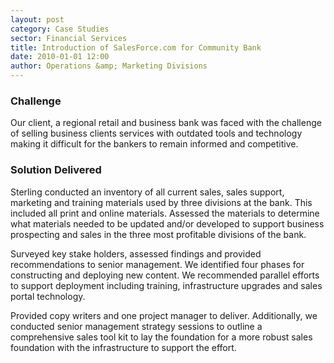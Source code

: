 ```yaml
---
layout: post
category: Case Studies
sector: Financial Services
title: Introduction of SalesForce.com for Community Bank
date: 2010-01-01 12:00
author: Operations &amp; Marketing Divisions
---
```

### Challenge

Our client, a regional retail and business bank was faced with the challenge of selling business clients services with outdated tools and technology making it difficult for the bankers to remain informed and competitive.

### Solution Delivered

Sterling conducted an inventory of all current sales, sales support, marketing and training materials used by three divisions at the bank. This included all print and online materials. Assessed the materials to determine what materials needed to be updated and/or developed to support business prospecting and sales in the three most profitable divisions of the bank.

Surveyed key stake holders, assessed findings and provided recommendations to senior management. We identified four phases for constructing and deploying new content. We recommended parallel efforts to support deployment including training, infrastructure upgrades and sales portal technology.

Provided copy writers and one project manager to deliver. Additionally, we conducted senior management strategy sessions to outline a comprehensive sales tool kit to lay the foundation for a more robust sales foundation with the infrastructure to support the effort.